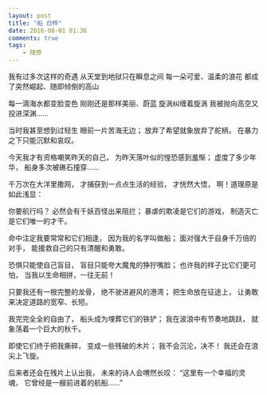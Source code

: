 ```yaml
---
layout: post
title: "船 白桦"
date: 2016-08-01 01:36
comments: true
tags: 
	- 随想 
---
```


我有过多次这样的奇遇
从天堂到地狱只在瞬息之间
每一朵可爱、温柔的浪花
都成了突然崛起、随即倾倒的高山
 
每一滴海水都变脸变色
刚刚还是那样美丽、蔚蓝
旋涡纠缠着旋涡
我被抛向高空又投进深渊……

当时我甚至想到过轻生
眼前一片苦海无边；
放弃了希望就象放弃了舵柄，
在暴力之下只能沉默和哀叹。

今天我才有资格嘲笑昨天的自己，
为昨天落叶似的惶恐感到羞惭；
虚度了多少年华，
船身多次被礁石撞穿……
 
千万次在大洋里撒网，
才捕获到一点点生活的经验，
才恍然大悟，
啊！道理原是如此浅显：

你要航行吗？
必然会有千妖百怪出来阻拦；
暴虐的欺凌是它们的游戏，
制造灭亡是它们唯一的才干。
 
命中注定我要常常和它们相逢，
因为我的名字叫做船；
面对强大于自身千万倍的对手，
能援救自己的只有清醒和勇敢。
 
恐惧只能使自己盲目，
盲目只能夸大魔鬼的狰狞嘴脸；
也许我的样子比它们更可怕，
当我以生命相拼，一往无前！

只要我还有一根完整的龙骨，
绝不驶进避风的港湾；
把生命放在征途上，
让勇敢来决定道路的宽窄、长短。
 
我完完全全的自由了，
船头成为埋葬它们的铁铲；
我在波浪中有节奏地跳跃，
就象荡着一个巨大的秋千。

即使它们终于把我撕碎，
变成一些残破的木片；
我不会沉沦，决不！
我还会在浪尖上飞旋。
 
后来者还会在残片上认出我，
未来的诗人会喟然长叹：
“这里有一个幸福的灵魂，
它曾经是一艘前进着的航船……”

